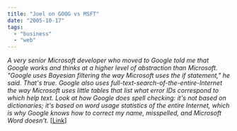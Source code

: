 ```yaml
---
title: "Joel on GOOG vs MSFT"
date: "2005-10-17"
tags: 
  - "business"
  - "web"
---
```


_A very senior Microsoft developer who moved to Google told me that Google works and thinks at a higher level of abstraction than Microsoft. "Google uses Bayesian filtering the way Microsoft uses the if statement," he said. That's true. Google also uses full-text-search-of-the-entire-Internet the way Microsoft uses little tables that list what error IDs correspond to which help text. Look at how Google does spell checking: it's not based on dictionaries; it's based on word usage statistics of the entire Internet, which is why Google knows how to correct my name, misspelled, and Microsoft Word doesn't._ \[[Link](http://www.joelonsoftware.com/items/2005/10/17.html)\]

